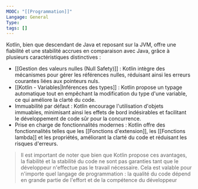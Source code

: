 ```yaml
---
MOOC: "[[Programmation]]"
Langage: General
Type: 
tags: []
---
```

Kotlin, bien que descendant de Java et reposant sur la JVM, offre une fiabilité et une stabilité accrues en comparaison avec Java, grâce à plusieurs caractéristiques distinctives :
- [[Gestion des valeurs nulles (Null Safety)]] : Kotlin intègre des mécanismes pour gérer les références nulles, réduisant ainsi les erreurs courantes liées aux pointeurs nuls.
- [[Kotlin - Variables|Inférences des types]] : Kotlin propose un typage automatique tout en empêchant la modification du type d'une variable, ce qui améliore la clarté du code.
- Immuabilité par défaut : Kotlin encourage l'utilisation d'objets immuables, minimisant ainsi les effets de bord indésirables et facilitant le développement de code sûr pour la concurrence.
- Prise en charge de fonctionnalités modernes : Kotlin offre des fonctionnalités telles que les [[Fonctions d'extension]], les [[Fonctions  lambda]] et les propriétés, améliorant la clarté du code et réduisant les risques d'erreurs.
>Il est important de noter que bien que Kotlin propose ces avantages, la fiabilité et la stabilité du code ne sont pas garanties tant que le développeur n'effectue pas le travail nécessaire. Cela est valable pour n'importe quel langage de programmation : la qualité du code dépend en grande partie de l'effort et de la compétence du développeur